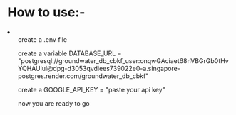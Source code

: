 <h1> How to  use:-</h1>
<li>
  <ul>create a .env file</ul>
  <ul>create a variable DATABASE_URL = "postgresql://groundwater_db_cbkf_user:onqwGAciaet68nVBGrGb0tHvYQHAUlul@dpg-d3053qvdiees739022e0-a.singapore-postgres.render.com/groundwater_db_cbkf"</ul>
  <ul>create a GOOGLE_API_KEY = "paste your api key"</ul>
  <ul>now you are ready to go</ul>
</li>
